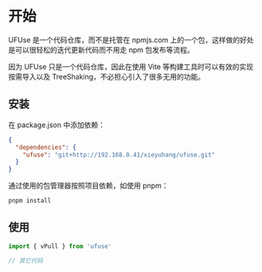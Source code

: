 # 开始

UFUse 是一个代码仓库，而不是托管在 npmjs.com 上的一个包，这样做的好处是可以很轻松的迭代更新代码而不用走 npm 包发布等流程。

因为 UFUse 只是一个代码仓库，因此在使用 Vite 等构建工具时可以有效的实现按需导入以及 TreeShaking，不必担心引入了很多无用的功能。

## 安装

在 package.json 中添加依赖：

```json
{
  "dependencies": {
    "ufuse": "git+http://192.168.0.41/xieyuhang/ufuse.git"
  }
}
```

通过使用的包管理器按照项目依赖，如使用 pnpm：

```bash
pnpm install
```

## 使用

```ts
import { vPull } from 'ufuse'

// 其它代码
```
